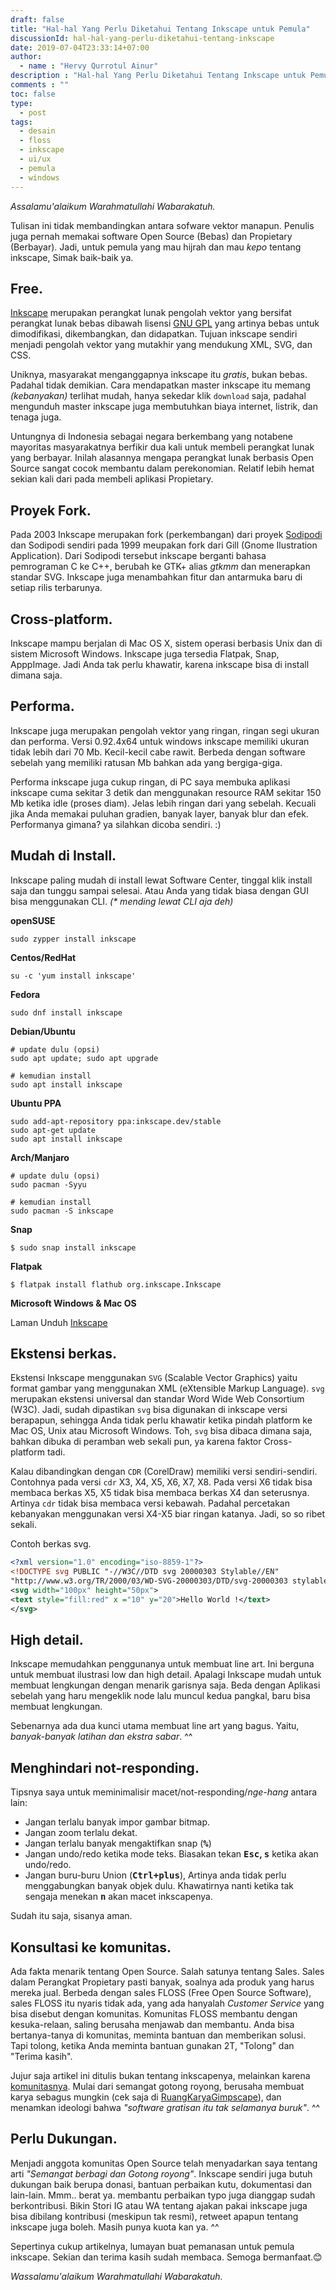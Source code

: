 ```yaml
---
draft: false
title: "Hal-hal Yang Perlu Diketahui Tentang Inkscape untuk Pemula"
discussionId: hal-hal-yang-perlu-diketahui-tentang-inkscape
date: 2019-07-04T23:33:14+07:00
author:
  - name : "Hervy Qurrotul Ainur"
description : "Hal-hal Yang Perlu Diketahui Tentang Inkscape untuk Pemula"
comments : ""
toc: false
type:
  - post
tags:
  - desain
  - floss
  - inkscape
  - ui/ux
  - pemula
  - windows
---
```


*Assalamu'alaikum Warahmatullahi Wabarakatuh.*

Tulisan ini tidak membandingkan antara sofware vektor manapun. Penulis juga pernah memakai software Open Source (Bebas) dan Propietary (Berbayar). Jadi, untuk pemula yang mau hijrah dan mau _kepo_ tentang inkscape, Simak baik-baik ya.

## Free.

[Inkscape] merupakan perangkat lunak pengolah vektor yang bersifat perangkat lunak bebas dibawah lisensi [GNU GPL](https://id.m.wikipedia.org/wiki/GNU_GPL) yang artinya bebas untuk dimodifikasi, dikembangkan, dan didapatkan. Tujuan inkscape sendiri menjadi pengolah vektor yang mutakhir yang mendukung XML, SVG, dan CSS.

Uniknya, masyarakat menganggapnya inkscape itu _gratis_, bukan bebas. Padahal tidak demikian. Cara mendapatkan master inkscape itu memang _(kebanyakan)_ terlihat mudah, hanya sekedar klik `download` saja, padahal mengunduh master inkscape juga membutuhkan biaya internet, listrik, dan tenaga juga.

Untungnya di Indonesia sebagai negara berkembang yang notabene mayoritas masyarakatnya berfikir dua kali untuk membeli perangkat lunak yang berbayar. Inilah alasannya mengapa perangkat lunak berbasis Open Source sangat cocok membantu dalam perekonomian. Relatif lebih hemat sekian kali dari pada membeli aplikasi Propietary.

## Proyek Fork.

Pada 2003 Inkscape merupakan fork (perkembangan) dari proyek [Sodipodi](https://id.m.wikipedia.org/wiki/Sodipodi) dan Sodipodi sendiri pada 1999 meupakan fork dari Gill (Gnome Ilustration Application). Dari Sodipodi tersebut inkscape berganti bahasa pemrograman C ke C++, berubah ke GTK+ alias _gtkmm_ dan menerapkan standar SVG. Inkscape juga menambahkan fitur dan antarmuka baru di setiap rilis terbarunya.

## Cross-platform.

Inkscape mampu berjalan di Mac OS X, sistem operasi berbasis Unix dan di sistem Microsoft Windows. Inkscape juga tersedia Flatpak, Snap, ApppImage. Jadi Anda tak perlu khawatir, karena inkscape bisa di install dimana saja.

## Performa.

Inkscape juga merupakan pengolah vektor yang ringan, ringan segi ukuran dan performa. Versi 0.92.4x64 untuk windows inkscape memiliki ukuran tidak lebih dari 70 Mb. Kecil-kecil cabe rawit. Berbeda dengan software sebelah yang memiliki ratusan Mb bahkan ada yang bergiga-giga.

Performa inkscape juga cukup ringan, di PC saya membuka aplikasi inkscape cuma sekitar 3 detik dan menggunakan resource RAM sekitar 150 Mb ketika idle (proses diam). Jelas lebih ringan dari yang sebelah. Kecuali jika Anda memakai puluhan gradien, banyak layer, banyak blur dan efek. Performanya gimana? ya silahkan dicoba sendiri. :)

## Mudah di Install.

Inkscape paling mudah di install lewat Software Center, tinggal klik install saja dan tunggu sampai selesai. Atau Anda yang tidak biasa dengan GUI bisa menggunakan CLI. _(* mending lewat CLI aja deh)_

**openSUSE**

```
sudo zypper install inkscape
```
**Centos/RedHat**

```
su -c 'yum install inkscape'
```

**Fedora**

```
sudo dnf install inkscape
```

**Debian/Ubuntu**

```
# update dulu (opsi)
sudo apt update; sudo apt upgrade

# kemudian install
sudo apt install inkscape
```

**Ubuntu PPA**
```
sudo add-apt-repository ppa:inkscape.dev/stable
sudo apt-get update
sudo apt install inkscape
```

**Arch/Manjaro**

```
# update dulu (opsi)
sudo pacman -Syyu

# kemudian install
sudo pacman -S inkscape
```

**Snap**
```
$ sudo snap install inkscape
```

**Flatpak**
```
$ flatpak install flathub org.inkscape.Inkscape
```

**Microsoft Windows & Mac OS**

Laman Unduh [Inkscape]



## Ekstensi berkas.

Ekstensi Inkscape menggunakan `SVG` (Scalable Vector Graphics) yaitu format gambar yang menggunakan XML (eXtensible Markup Language). `svg` merupakan ekstensi universal dan standar Word Wide Web Consortium (W3C). Jadi, sudah dipastikan `svg` bisa digunakan di inkscape versi berapapun, sehingga Anda tidak perlu khawatir ketika pindah platform ke Mac OS, Unix atau Microsoft Windows. Toh, `svg` bisa dibaca dimana saja, bahkan dibuka di peramban web sekali pun, ya karena faktor Cross-platform tadi.

Kalau dibandingkan dengan `CDR` (CorelDraw) memiliki versi sendiri-sendiri. Contohnya pada versi `cdr` X3, X4, X5, X6, X7, X8. Pada versi X6 tidak bisa membaca berkas X5, X5 tidak bisa membaca berkas X4 dan seterusnya. Artinya `cdr` tidak bisa membaca versi kebawah. Padahal percetakan kebanyakan menggunakan versi X4-X5 biar ringan katanya. Jadi, so so ribet sekali.

Contoh berkas svg.
```svg
<?xml version="1.0" encoding="iso-8859-1"?>
<!DOCTYPE svg PUBLIC "-//W3C//DTD svg 20000303 Stylable//EN"
"http://www.w3.org/TR/2000/03/WD-SVG-20000303/DTD/svg-20000303 stylable.dtd">
<svg width="100px" height="50px">
<text style="fill:red" x ="10" y="20">Hello World !</text>
</svg>
```

## High detail.

Inkscape memudahkan penggunanya untuk membuat line art. Ini berguna untuk membuat ilustrasi low dan high detail. Apalagi Inkscape mudah untuk membuat lengkungan dengan menarik garisnya saja. Beda dengan Aplikasi sebelah yang haru mengeklik node lalu muncul kedua pangkal, baru bisa membuat lengkungan.

Sebenarnya ada dua kunci utama membuat line art yang bagus. Yaitu, _banyak-banyak latihan dan ekstra sabar_. ^^


## Menghindari not-responding.

Tipsnya saya untuk meminimalisir macet/not-responding/_nge-hang_ antara lain:

* Jangan terlalu banyak impor gambar bitmap.
* Jangan zoom terlalu dekat.
* Jangan terlalu banyak mengaktifkan snap (**<kbd>%</kbd>**)
* Jangan undo/redo ketika mode teks. Biasakan tekan **<kbd>Esc</kbd>, <kbd>s</kbd>** ketika akan undo/redo.
* Jangan buru-buru Union (**<kbd><kbd>Ctrl</kbd>+<kbd>plus</kbd></kbd>**), Artinya anda tidak perlu menggabungkan banyak objek dulu. Khawatirnya nanti ketika tak sengaja menekan **<kbd>n</kbd>** akan macet inkscapenya.

Sudah itu saja, sisanya aman.

## Konsultasi ke komunitas.

Ada fakta menarik tentang Open Source. Salah satunya tentang Sales. Sales dalam Perangkat Propietary pasti banyak, soalnya ada produk yang harus mereka jual. Berbeda dengan sales FLOSS (Free Open Source Software), sales FLOSS itu nyaris tidak ada, yang ada hanyalah _Customer Service_ yang bisa disebut dengan komunitas. Komunitas FLOSS membantu dengan kesuka-relaan, saling berusaha menjawab dan membantu. Anda bisa bertanya-tanya di komunitas, meminta bantuan dan memberikan solusi. Tapi tolong, ketika Anda meminta bantuan gunakan 2T, "Tolong" dan "Terima kasih".

Jujur saja artikel ini ditulis bukan tentang inkscapenya, melainkan karena [komunitasnya](https:www.t.me/gimpscape). Mulai dari semangat gotong royong, berusaha membuat karya sebagus mungkin (cek saja di [RuangKaryaGimpscape](https:www.t.me/gimpscape_ruang_karya)), dan menamkan ideologi bahwa _"software gratisan itu tak selamanya buruk"_. ^^

## Perlu Dukungan.

Menjadi anggota komunitas Open Source telah menyadarkan saya tentang arti _"Semangat berbagi dan Gotong royong"_. Inkscape sendiri juga butuh dukungan baik berupa donasi, bantuan perbaikan kutu, dokumentasi dan lain-lain. Mmm.. berat ya. membantu perbaikan typo juga dianggap sudah berkontribusi. Bikin Stori IG atau WA tentang ajakan pakai inkscape juga bisa dibilang kontribusi (meskipun tak resmi), retweet apapun tentang inkscape juga boleh. Masih punya kuota kan ya. ^^

Sepertinya cukup artikelnya, lumayan buat pemanasan untuk pemula inkscape. Sekian dan terima kasih sudah membaca. Semoga bermanfaat.:blush:

*Wassalamu'alaikum Warahmatullahi Wabarakatuh.*

[Inkscape]:https://www.inkscape.org
[Gimp]:https://www.gimp.org
[GNOME.ID]:https://www.gnome.id
